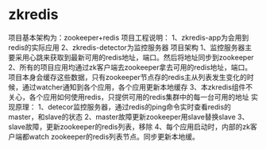 # zkredis
项目基本架构为：zookeeper+redis
项目工程说明：
    1、zkredis-app为会用到redis的实际应用
    2、zkredis-detector为监控服务器
项目架构
    1、监控服务器主要采用心跳来获取到最新可用的redis地址，端口。然后将地址同步到zookeeper
    2、所有的项目应用均通过zk客户端去zookeeper拿去可用的redis地址，端口。项目本身会缓存这些数据，只有zookeeper节点存的redis主从列表发生变化的时候，通过watcher通知到各个应用，各个应用更新本地缓存
    3、本zkredis组件不关心，各个应用如何使用redis，只提供可用的redis集群中的每一台可用的地址
实现原理：
  1、detecor监控服务器，通过redis的ping命令实时查看redis的master，和slave的状态
  2、master故障更新zookeeper用slave替换slave
  3、slave故障，更新zookeeper的redis列表，移除
  4、每个应用启动时，内部的zk客户端都watch zookeeper的redis列表节点。同步更新本地缓。
  

